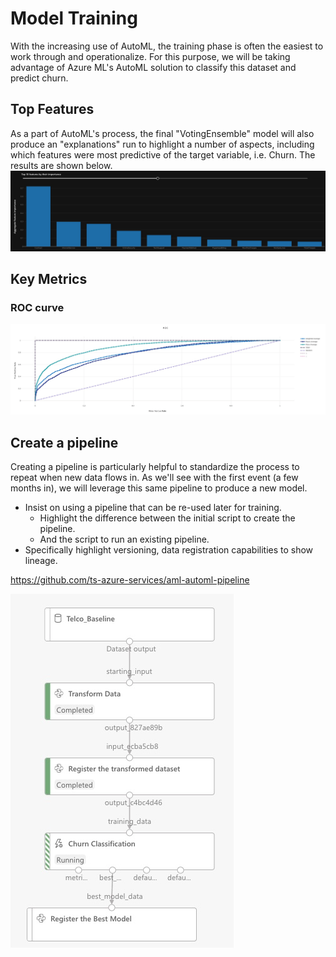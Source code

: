 # Model Training
With the increasing use of AutoML, the training phase is often the easiest to work through and operationalize.
For this purpose, we will be taking advantage of Azure ML's AutoML solution to classify this dataset and
predict churn. 

## Top Features 
As a part of AutoML's process, the final "VotingEnsemble" model will also produce an "explanations" run to
highlight a number of aspects, including which features were most predictive of the target variable, i.e.
Churn. The results are shown below.
![top_features](./imgs/top_features.jpg)

## Key Metrics

### ROC curve
![roc_curve](./imgs/ROC.jpg)


## Create a pipeline
Creating a pipeline is particularly helpful to standardize the process to repeat when new data flows in. As
we'll see with the first event (a few months in), we will leverage this same pipeline to produce a new model.

- Insist on using a pipeline that can be re-used later for training.
	- Highlight the difference between the initial script to create the pipeline.
	- And the script to run an existing pipeline.
- Specifically highlight versioning, data registration capabilities to show lineage.

https://github.com/ts-azure-services/aml-automl-pipeline

![training_process](./imgs/training_process.jpg)
